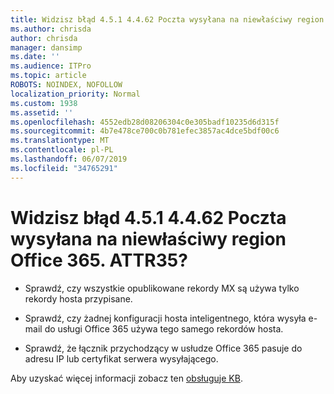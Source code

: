 ```yaml
---
title: Widzisz błąd 4.5.1 4.4.62 Poczta wysyłana na niewłaściwy region Office 365. ATTR35?
ms.author: chrisda
author: chrisda
manager: dansimp
ms.date: ''
ms.audience: ITPro
ms.topic: article
ROBOTS: NOINDEX, NOFOLLOW
localization_priority: Normal
ms.custom: 1938
ms.assetid: ''
ms.openlocfilehash: 4552edb28d08206304c0e305badf10235d6d315f
ms.sourcegitcommit: 4b7e478ce700c0b781efec3857ac4dce5bdf00c6
ms.translationtype: MT
ms.contentlocale: pl-PL
ms.lasthandoff: 06/07/2019
ms.locfileid: "34765291"
---
```

# <a name="are-you-seeing-error-451-4462-mail-sent-to-the-wrong-office-365-region-attr35"></a>Widzisz błąd 4.5.1 4.4.62 Poczta wysyłana na niewłaściwy region Office 365. ATTR35?

- Sprawdź, czy wszystkie opublikowane rekordy MX są używa tylko rekordy hosta przypisane.

- Sprawdź, czy żadnej konfiguracji hosta inteligentnego, która wysyła e-mail do usługi Office 365 używa tego samego rekordów hosta.

- Sprawdź, że łącznik przychodzący w usłudze Office 365 pasuje do adresu IP lub certyfikat serwera wysyłającego.

Aby uzyskać więcej informacji zobacz ten [obsługuje KB](https://support.microsoft.com/help/4057301/attr35-response-code-when-mail-is-sent-to-eop-exo).
